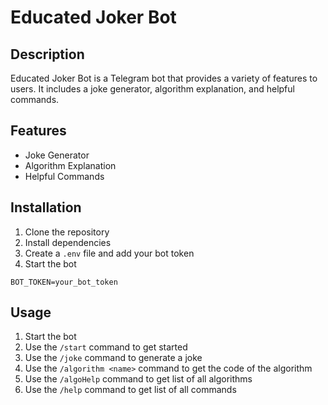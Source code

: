 # Educated Joker Bot

## Description

Educated Joker Bot is a Telegram bot that provides a variety of features to users. It includes a joke generator, algorithm explanation, and helpful commands.

## Features

- Joke Generator
- Algorithm Explanation
- Helpful Commands

## Installation

1. Clone the repository
2. Install dependencies
3. Create a `.env` file and add your bot token
4. Start the bot

```env
BOT_TOKEN=your_bot_token
```

## Usage

1. Start the bot
2. Use the `/start` command to get started
3. Use the `/joke` command to generate a joke
4. Use the `/algorithm <name>` command to get the code of the algorithm
5. Use the `/algoHelp` command to get list of all algorithms
6. Use the `/help` command to get list of all commands
